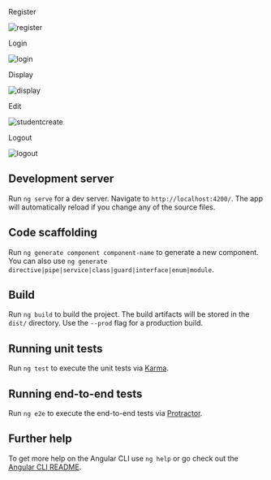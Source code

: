 Register


![register](https://user-images.githubusercontent.com/6822635/50509147-d671a180-0aaa-11e9-9f00-1fc18f3f6e9d.png)

Login 

![login](https://user-images.githubusercontent.com/6822635/50509283-4c760880-0aab-11e9-83d2-660127267fa5.png)

Display


![display](https://user-images.githubusercontent.com/6822635/50509569-6e23bf80-0aac-11e9-96b5-f24dd1bc74c8.png)


Edit

![studentcreate](https://user-images.githubusercontent.com/6822635/50509609-96132300-0aac-11e9-990f-f1bec66fce3d.png)

Logout

![logout](https://user-images.githubusercontent.com/6822635/50509638-b3e08800-0aac-11e9-9a41-aaf60004c115.png)



## Development server

Run `ng serve` for a dev server. Navigate to `http://localhost:4200/`. The app will automatically reload if you change any of the source files.

## Code scaffolding

Run `ng generate component component-name` to generate a new component. You can also use `ng generate directive|pipe|service|class|guard|interface|enum|module`.

## Build

Run `ng build` to build the project. The build artifacts will be stored in the `dist/` directory. Use the `--prod` flag for a production build.

## Running unit tests

Run `ng test` to execute the unit tests via [Karma](https://karma-runner.github.io).

## Running end-to-end tests

Run `ng e2e` to execute the end-to-end tests via [Protractor](http://www.protractortest.org/).

## Further help

To get more help on the Angular CLI use `ng help` or go check out the [Angular CLI README](https://github.com/angular/angular-cli/blob/master/README.md).
